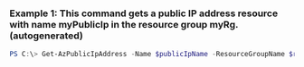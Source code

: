 ### Example 1: This command gets a public IP address resource with name myPublicIp in the resource group myRg. (autogenerated)
```powershell
PS C:\> Get-AzPublicIpAddress -Name $publicIpName -ResourceGroupName $rgName
```

